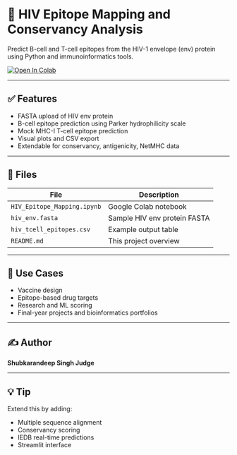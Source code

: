 # 🧬 HIV Epitope Mapping and Conservancy Analysis

Predict B-cell and T-cell epitopes from the HIV-1 envelope (env) protein using Python and immunoinformatics tools.

[![Open In Colab](https://colab.research.google.com/assets/colab-badge.svg)](https://colab.research.google.com/github/shubh-1909/hiv-epitope-mapping/blob/main/HIV_Epitope_Mapping.ipynb)

---

## ✅ Features
- FASTA upload of HIV env protein
- B-cell epitope prediction using Parker hydrophilicity scale
- Mock MHC-I T-cell epitope prediction
- Visual plots and CSV export
- Extendable for conservancy, antigenicity, NetMHC data

---

## 📁 Files
| File | Description |
|------|-------------|
| `HIV_Epitope_Mapping.ipynb` | Google Colab notebook |
| `hiv_env.fasta` | Sample HIV env protein FASTA |
| `hiv_tcell_epitopes.csv` | Example output table |
| `README.md` | This project overview |

---

## 🔬 Use Cases
- Vaccine design
- Epitope-based drug targets
- Research and ML scoring
- Final-year projects and bioinformatics portfolios

---

## ✍️ Author
**Shubkarandeep Singh Judge**

---

## 💡 Tip
Extend this by adding:
- Multiple sequence alignment
- Conservancy scoring
- IEDB real-time predictions
- Streamlit interface

